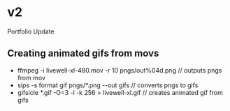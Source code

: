# v2
Portfolio Update

## Creating animated gifs from movs
* ffmpeg -i livewell-xl-480.mov -r 10 pngs/out%04d.png  // outputs pngs from mov
* sips -s format gif pngs/*.png --out gifs  // converts pngs to gifs
* gifsicle *.gif -O=3 -l -k 256 > livewell-xl.gif  // creates animated gif from gifs
